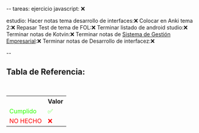 --
tareas:
ejercicio javascript: ❌

estudio:
Hacer notas tema desarrollo de interfaces:❌
Colocar en Anki tema 2:❌
Repasar Test de tema de FOL:❌
Terminar listado de android studio:❌
Terminar notas de Kotvin:❌
Terminar notas de [Sistema de Gestión Empresarial](../../Sistema-Gestion-Empresarial/Sistema%20de%20Gesti%C3%B3n%20Empresarial.md):❌
Terminar notas de Desarrollo de interfacez:❌

--

<div  class="bc-diario">
<h2> Tabla de Referencia:</h2>
<table class="table-diario">
  <tr class="tr-diario">
    <th class="th-diario"></th>
    <th class="th-diario">Valor</th>
  </tr>
  <tr class="tr-diario">
    <td class="td-diario" style="color:2bff00">Cumplido</td>
    <td class="td-diario" style="color:2bff00">✅</td>
  </tr>
  <tr class="tr-diario">
    <td class="td-diario" style="color:red">NO HECHO</td>
    <td class="td-diario" style="color:red">❌</td>
  </tr>
</table>
